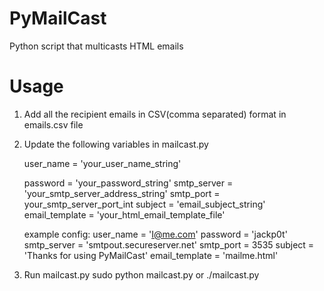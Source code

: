 PyMailCast
==========

Python script that multicasts HTML emails


Usage
==========
1. Add all the recipient emails in CSV(comma separated) format in emails.csv file
2. Update the following variables in mailcast.py

	user_name = 'your_user_name_string'
	
	password = 'your_password_string'
	smtp_server = 'your_smtp_server_address_string'
	smtp_port = your_smtp_server_port_int 
	subject = 'email_subject_string'
	email_template = 'your_html_email_template_file'
	
	example config:
	user_name = 'I@me.com'
	password = 'jackp0t'
	smtp_server = 'smtpout.secureserver.net'
	smtp_port = 3535
	subject = 'Thanks for using PyMailCast'
	email_template = 'mailme.html'
	
3. Run mailcast.py
	sudo python mailcast.py
	or
	./mailcast.py
